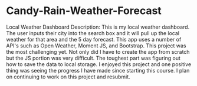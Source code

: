 # Candy-Rain-Weather-Forecast
Local Weather Dashboard
Description:
This is my local weather dashboard. The user inputs their city into the search box and it will pull up the local weather for that area and the 5 day forecast. This app uses a number of API's such as Open Weather, Moment JS, and Bootstrap. This project was the most challenging yet. Not only did I have to create the app from scratch but the JS portion was very difficult. The toughest part was figuring out how to save the data to local storage. I enjoyed this project and one positive thing was seeing the progress I have made since starting this course. I plan on continuing to work on this project and resubmit. 